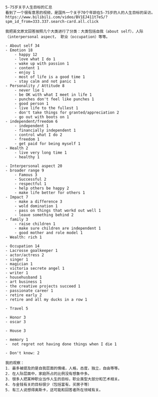     5-75岁关于人生目标的汇总
    看到了一个很有意思的视频，是国外一个关于70个年龄在5-75岁的人的人生目标的采访。
    https://www.bilibili.com/video/BV1EJ411t7eS/?spm_id_from=333.337.search-card.all.click

    我把英文原文回答按照几个大类进行了分类：大类包括自我（about self），人际（interpersonal aspect， 职业（occupation）等等。

    - About self 34
    - Emotion 18
        - happy 12
        - love what I do 1
        - wake up with passion 1
        - content 1
        - enjoy 1
        - most of life is a good time 1
        - stay calm and not panic 1
    - Personality / Attitude 8
        - never lie 1
        - be OK with what I meet in life 1 
        - punches don't feel like punches 1
        - good person 1
        - live life to the fullest 1
        - don't take things for granted/appreciation 2
        - go out with boots on 1
    - independent/freedom 6
        - independent 1
        - financially independent 1
        - control what I do 2
        - freedom 1
        - get paid for being myself 1
    - Health 2
        - live very long time 1
        - healthy 1

    - Interpersonal aspect 20
    - broader range 9
        - Famous 3
        - Successful 2
        - respectful 1
        - help others be happy 2
        - make life better for others 1
    - Impact 7
        - make a difference 3 
        - wold domination 1
        - pass on things that workd out well 1
        - leave something behind 2
    - family 3
        - raise children 1
        - make sure children are independent 1
        - good mother and role model 1
    - Wealth: rich 1

    - Occupation 14
    - Lacrosse goalkeeper 1
    - actor/actress 2
    - singer 1
    - magician 1
    - victoria secrete angel 1
    - writer 1
    - househusband 1
    - art business 1
    - the creative projects succeed 1
    - passionate career 1
    - retire early 2
    - retire and all my ducks in a row 1
    
    - Travel 5
    
    - Honor 3 
    - oscar 3
    
    - House 3

    - memory 1
    -  not regret not having done things when I die 1

    - Don't know: 2

    我的观察：
    1. 最多被提及的是自我层面的情绪，人格，态度，独立，自由等等。
    2. 在人际层面中，家庭所占的比例没有想象中多。
    3. 很多人把某种职业当作人生的目标，职业类型大部分和艺术相关。
    4. 与金钱有关的目标很少（包括富有，买房子等）
    5. 有三人说想得奥斯卡，这可能和回答者所在领域有关。